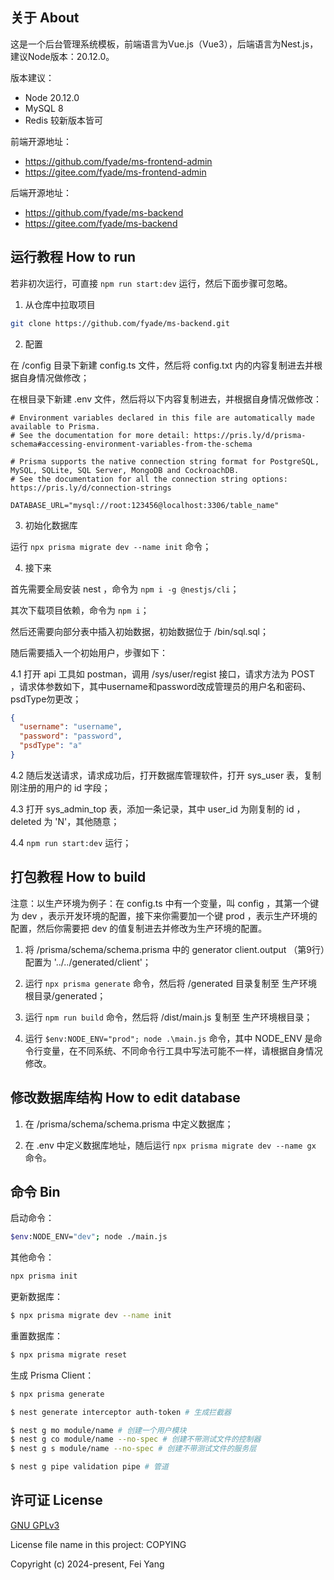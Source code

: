 ## 关于 About

这是一个后台管理系统模板，前端语言为Vue.js（Vue3），后端语言为Nest.js，建议Node版本：20.12.0。

版本建议：
- Node 20.12.0
- MySQL 8
- Redis 较新版本皆可

前端开源地址：
- https://github.com/fyade/ms-frontend-admin
- https://gitee.com/fyade/ms-frontend-admin

后端开源地址：
- https://github.com/fyade/ms-backend
- https://gitee.com/fyade/ms-backend

## 运行教程 How to run

若非初次运行，可直接 `npm run start:dev` 运行，然后下面步骤可忽略。

1. 从仓库中拉取项目
```bash
git clone https://github.com/fyade/ms-backend.git
```

2. 配置

在 /config 目录下新建 config.ts 文件，然后将 config.txt 内的内容复制进去并根据自身情况做修改；

在根目录下新建 .env 文件，然后将以下内容复制进去，并根据自身情况做修改：
```
# Environment variables declared in this file are automatically made available to Prisma.
# See the documentation for more detail: https://pris.ly/d/prisma-schema#accessing-environment-variables-from-the-schema

# Prisma supports the native connection string format for PostgreSQL, MySQL, SQLite, SQL Server, MongoDB and CockroachDB.
# See the documentation for all the connection string options: https://pris.ly/d/connection-strings

DATABASE_URL="mysql://root:123456@localhost:3306/table_name"

```

3. 初始化数据库

运行 `npx prisma migrate dev --name init` 命令；

4. 接下来

首先需要全局安装 nest ，命令为 `npm i -g @nestjs/cli`；

其次下载项目依赖，命令为 `npm i`；

然后还需要向部分表中插入初始数据，初始数据位于 /bin/sql.sql；

随后需要插入一个初始用户，步骤如下：

4.1 打开 api 工具如 postman，调用 /sys/user/regist 接口，请求方法为 POST ，请求体参数如下，其中username和password改成管理员的用户名和密码、psdType勿更改；

```json
{
  "username": "username",
  "password": "password",
  "psdType": "a"
}
```

4.2 随后发送请求，请求成功后，打开数据库管理软件，打开 sys_user 表，复制刚注册的用户的 id 字段；

4.3 打开 sys_admin_top 表，添加一条记录，其中 user_id 为刚复制的 id ， deleted 为 'N'，其他随意；

4.4 `npm run start:dev` 运行；

## 打包教程 How to build

注意：以生产环境为例子：在 config.ts 中有一个变量，叫 config ，其第一个键为 dev ，表示开发环境的配置，接下来你需要加一个键 prod ，表示生产环境的配置，然后你需要把 dev 的值复制进去并修改为生产环境的配置。

1. 将 /prisma/schema/schema.prisma 中的 generator client.output （第9行）配置为 '../../generated/client'；

2. 运行 `npx prisma generate` 命令，然后将 /generated 目录复制至 生产环境根目录/generated；

3. 运行 `npm run build` 命令，然后将 /dist/main.js 复制至 生产环境根目录；

4. 运行 `$env:NODE_ENV="prod"; node .\main.js` 命令，其中 NODE_ENV 是命令行变量，在不同系统、不同命令行工具中写法可能不一样，请根据自身情况修改。

## 修改数据库结构 How to edit database

1. 在 /prisma/schema/schema.prisma 中定义数据库；

2. 在 .env 中定义数据库地址，随后运行 `npx prisma migrate dev --name gx` 命令。

## 命令 Bin

启动命令：
```bash
$env:NODE_ENV="dev"; node ./main.js
```

其他命令：
```bash
npx prisma init
```

更新数据库：
```bash
$ npx prisma migrate dev --name init
```

重置数据库：
```bash
$ npx prisma migrate reset
```

生成 Prisma Client：
```bash
$ npx prisma generate
```

```bash
$ nest generate interceptor auth-token # 生成拦截器
```

```bash
$ nest g mo module/name # 创建一个用户模块
$ nest g co module/name --no-spec # 创建不带测试文件的控制器
$ nest g s module/name --no-spec # 创建不带测试文件的服务层
```

```bash
$ nest g pipe validation pipe # 管道
```

## 许可证 License

[GNU GPLv3](https://www.gnu.org/licenses/gpl-3.0.txt)

License file name in this project: COPYING

Copyright (c) 2024-present, Fei Yang

